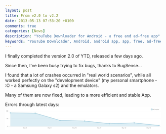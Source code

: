 ```yaml
---
layout: post
title: From v2.0 to v2.2
date: 2013-05-13 07:58:20 +0100
comments: true
categories: [News]
description: "YouTube Downloader for Android - a free and ad-free app"
keywords: "YouTube Downloader, Android, android app, app, free, ad-free, no ads, dentex, video, YouTube, downloader"
---
```


I finally completed the version 2.0 of YTD, released a few days ago.

Since then, I've been busy trying to fix bugs, thanks to BugSense...

I found that a lot of crashes occurred in "real world scenarios", while all worked perfectly on the "development device" (my personal smartphone - :O - a Samsung Galaxy s2) and the emulators. 

Many of them are now fixed, leading to a more efficient and stable App.

Errors through latest days:
![Errors through latest days](/images/others/bs_errors.jpg)
